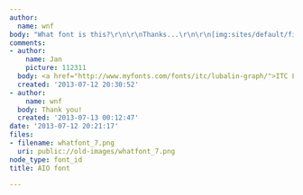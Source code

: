 ```yaml
---
author:
  name: wnf
body: "What font is this?\r\n\r\nThanks...\r\n\r\n[img:sites/default/files/old-images/whatfont_6272.png]"
comments:
- author:
    name: Jan
    picture: 112311
  body: <a href="http://www.myfonts.com/fonts/itc/lubalin-graph/">ITC Lubalin Graph</a>.
  created: '2013-07-12 20:30:52'
- author:
    name: wnf
  body: Thank you!
  created: '2013-07-13 00:12:47'
date: '2013-07-12 20:21:17'
files:
- filename: whatfont_7.png
  uri: public://old-images/whatfont_7.png
node_type: font_id
title: AIO font

---
```

